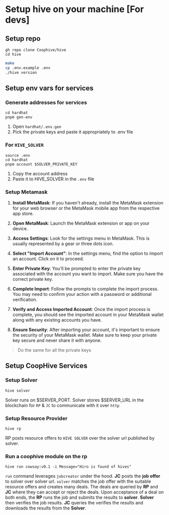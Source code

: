 # Setup hive  on your machine  [For devs]

## Setup repo

```shell
gh repo clone Coophive/hive
cd hive
```

```bash
make
cp .env.example .env
./hive version
```

## Setup env vars for services

### Generate addresses for services

```shell
cd hardhat
pnpm gen-env
```

1. Open `hardhat/.env.gen`
2. Pick the private keys and paste it appropriately to .env file

### For `HIVE_SOLVER`

```shell
source .env
cd hardhat
pnpm account $SOLVER_PRIVATE_KEY
```

1. Copy the account address
2. Paste it to HIVE_SOLVER in the `.env` file

### Setup Metamask

1. **Install MetaMask**: If you haven't already, install the MetaMask extension for your web browser or the MetaMask
   mobile app from the respective app store.

2. **Open MetaMask**: Launch the MetaMask extension or app on your device.

3. **Access Settings**: Look for the settings menu in MetaMask. This is usually represented by a gear or three dots
   icon.

4. **Select "Import Account"**: In the settings menu, find the option to import an account. Click on it to proceed.

5. **Enter Private Key**: You'll be prompted to enter the private key associated with the account you want to import.
   Make sure you have the correct private key.

6. **Complete Import**: Follow the prompts to complete the import process. You may need to confirm your action with a
   password or additional verification.

7. **Verify and Access Imported Account**: Once the import process is complete, you should see the imported account in
   your MetaMask wallet along with any existing accounts you have.

8. **Ensure Security**: After importing your account, it's important to ensure the security of your MetaMask wallet.
   Make sure to keep your private key secure and never share it with anyone.

> Do the same for all the private keys

## Setup CoopHive Services

### Setup Solver

`hive solver`

Solver runs on $SERVER_PORT. Solver stores $SERVER_URL in the blockchain for `RP` & `JC` to communicate with it
over `http`

### Setup Resource Provider

`hive rp`

RP posts resource offers to `HIVE SOLVER` over the solver url published by solver.

### Run a coophive module on the rp

`hive run cowsay:v0.1 -i Message="Hiro is found of hives"`

`run` command leverages `jobcreator` under the hood. **JC** posts the **job offer** to solver over solver url.
`solver` matches the job offer with the suitable resource offers and creates many deals. The deals are queried by **RP**
and
**JC** where they can accept or reject the deals. Upon acceptance of a deal on both ends, the **RP** runs the job and
submits the results to **solver**. **Solver** then verifies the job results. **JC** queries the verifies the results and
downloads the results from the **Solver**.

